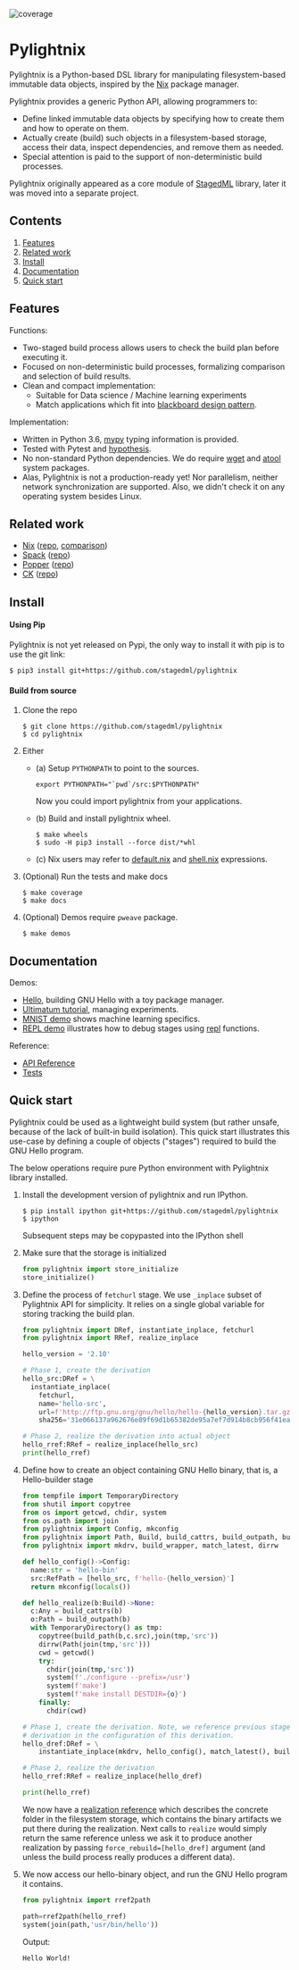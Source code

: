 ![coverage](https://codecov.io/gh/stagedml/pylightnix/branch/master/graph/badge.svg)


# Pylightnix

Pylightnix is a Python-based DSL library for manipulating filesystem-based
immutable data objects, inspired by the [Nix](https://nixos.org) package
manager.

Pylightnix provides a generic Python API, allowing programmers to:
* Define linked immutable data objects by specifying how to create them
  and how to operate on them.
* Actually create (build) such objects in a filesystem-based storage, access
  their data, inspect dependencies, and remove them as needed.
* Special attention is paid to the support of non-deterministic build processes.

Pylightnix originally appeared as a core module of
[StagedML](https://github.com/stagedml/stagedml) library, later it was moved
into a separate project.

## Contents

1. [Features](#Features)
2. [Related work](#Related-work)
2. [Install](#Install)
3. [Documentation](#Documentation)
4. [Quick start](#Quick-start)


## Features

Functions:

* Two-staged build process allows users to check the build plan before executing
  it.
* Focused on non-deterministic build processes, formalizing comparison and selection
  of build results.
* Clean and compact implementation:
  - Suitable for Data science / Machine learning experiments
  - Match applications which fit into
    [blackboard design pattern](https://en.wikipedia.org/wiki/Blackboard_design_pattern).

Implementation:

* Written in Python 3.6, [mypy](http://mypy-lang.org/) typing information is
  provided.
* Tested with Pytest and [hypothesis](https://hypothesis.works).
* No non-standard Python dependencies. We do require
  [wget](https://www.gnu.org/software/wget/) and
  [atool](https://www.nongnu.org/atool/) system packages.
* Alas, Pylightnix is not a production-ready yet! Nor parallelism, neither network
  synchronization are supported. Also, we didn't check it on any operating system
  besides Linux.


## Related work

* [Nix](https://nixos.org) ([repo](https://github.com/nixos/nix), [comparison](./docs/Comparison.md#Pylightnix-vs-Nix))
* [Spack](https://spack.io) ([repo](https://github.com/spack/spack))
* [Popper](https://falsifiable.us) ([repo](https://github.com/systemslab/popper))
* [CK](https://cknowledge.org) ([repo](https://github.com/ctuning/ck))


## Install

#### Using Pip

Pylightnix is not yet released on Pypi, the only way to install it with pip
is to use the git link:

 ```shell
 $ pip3 install git+https://github.com/stagedml/pylightnix
 ```

#### Build from source

1. Clone the repo
   ```
   $ git clone https://github.com/stagedml/pylightnix
   $ cd pylightnix
   ```
2. Either
   - (a) Setup `PYTHONPATH` to point to the sources.
     ```
     export PYTHONPATH="`pwd`/src:$PYTHONPATH"
     ```
     Now you could import pylightnix from your applications.

   - (b) Build and install pylightnix wheel.
     ```
     $ make wheels
     $ sudo -H pip3 install --force dist/*whl
     ```
   - (c) Nix users may refer to [default.nix](./default.nix) and
     [shell.nix](./shell.nix) expressions.
3. (Optional) Run the tests and make docs
   ```
   $ make coverage
   $ make docs
   ```
4. (Optional) Demos require `pweave` package.
   ```
   $ make demos
   ```

## Documentation

Demos:

* [Hello](./docs/demos/HELLO.md), building GNU Hello with a toy package manager.
* [Ultimatum tutorial](https://github.com/grwlf/ultimatum-game/blob/master/docs/Pylightnix.md), managing experiments.
* [MNIST demo](./docs/demos/MNIST.md) shows machine learning specifics.
* [REPL demo](./docs/demos/REPL.md) illustrates how to debug stages
  using [repl](https://en.wikipedia.org/wiki/Read%E2%80%93eval%E2%80%93print_loop) functions.

Reference:

* [API Reference](./docs/Reference.md)
* [Tests](./tests)

## Quick start

Pylightnix could be used as a lightweight build system (but rather unsafe,
because of the lack of built-in build isolation). This quick start illustrates
this use-case by defining a couple of objects ("stages") required to build the
GNU Hello program.

The below operations require pure Python environment with Pylightnix library
installed.

1. Install the development version of pylightnix and run IPython.

   ```shell
   $ pip install ipython git+https://github.com/stagedml/pylightnix
   $ ipython
   ```

   Subsequent steps may be copypasted into the IPython shell

2. Make sure that the storage is initialized

   ```python
   from pylightnix import store_initialize
   store_initialize()
   ```

3. Define the process of  `fetchurl` stage. We use `_inplace` subset of
   Pylightnix API for simplicity. It relies on a single global variable for
   storing tracking the build plan.

   ```python
   from pylightnix import DRef, instantiate_inplace, fetchurl
   from pylightnix import RRef, realize_inplace

   hello_version = '2.10'

   # Phase 1, create the derivation
   hello_src:DRef = \
     instantiate_inplace(
       fetchurl,
       name='hello-src',
       url=f'http://ftp.gnu.org/gnu/hello/hello-{hello_version}.tar.gz',
       sha256='31e066137a962676e89f69d1b65382de95a7ef7d914b8cb956f41ea72e0f516b')

   # Phase 2, realize the derivation into actual object
   hello_rref:RRef = realize_inplace(hello_src)
   print(hello_rref)
   ```

4. Define how to create an object containing GNU Hello binary, that is, a
   Hello-builder stage

   ```python
   from tempfile import TemporaryDirectory
   from shutil import copytree
   from os import getcwd, chdir, system
   from os.path import join
   from pylightnix import Config, mkconfig
   from pylightnix import Path, Build, build_cattrs, build_outpath, build_path
   from pylightnix import mkdrv, build_wrapper, match_latest, dirrw

   def hello_config()->Config:
     name:str = 'hello-bin'
     src:RefPath = [hello_src, f'hello-{hello_version}']
     return mkconfig(locals())

   def hello_realize(b:Build)->None:
     c:Any = build_cattrs(b)
     o:Path = build_outpath(b)
     with TemporaryDirectory() as tmp:
       copytree(build_path(b,c.src),join(tmp,'src'))
       dirrw(Path(join(tmp,'src')))
       cwd = getcwd()
       try:
         chdir(join(tmp,'src'))
         system(f'./configure --prefix=/usr')
         system(f'make')
         system(f'make install DESTDIR={o}')
       finally:
         chdir(cwd)

   # Phase 1, create the derivation. Note, we reference previous stage's
   # derivation in the configuration of this derivation.
   hello_dref:DRef = \
       instantiate_inplace(mkdrv, hello_config(), match_latest(), build_wrapper(hello_realize))

   # Phase 2, realize the derivation
   hello_rref:RRef = realize_inplace(hello_dref)

   print(hello_rref)
   ```

   We now have a [realization
   reference](./docs/Reference.md#pylightnix.types.RRef) which describes the
   concrete folder in the filesystem storage, which contains the binary
   artifacts we put there during the realization. Next calls to `realize` would
   simply return the same reference unless we ask it to produce another
   realization by passing `force_rebuild=[hello_dref]` argument (and unless the
   build process really produces a different data).

5. We now access our hello-binary object, and run the GNU Hello program it
   contains.

   ```python
   from pylightnix import rref2path

   path=rref2path(hello_rref)
   system(join(path,'usr/bin/hello'))
   ```

   Output:

   ```
   Hello World!
   ```


